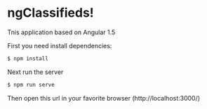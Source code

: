 ngClassifieds!
===================

Tnis application based on Angular 1.5

First you need install dependencies:

``` bash
$ npm install
```

Next run the server

``` bash
$ npm run serve
```

Then open this url in your favorite browser (http://localhost:3000/)
